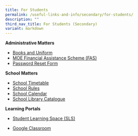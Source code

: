 ```yaml
---
title: For Students
permalink: /useful-links-and-info/secondary/for-students/
description: ""
third_nav_title: For Students (Secondary)
variant: markdown
---
```

**Administrative Matters**

*   [Books and Uniform](/useful-links-and-info/secondary/for-students/books-and-uniform/)
*   [MOE Financial Assistance Scheme (FAS)](https://www.moe.gov.sg/financial-matters/financial-assistance)
*   [Password Reset Form](http://go.gov.sg/mshspwdreset)

  

**School Matters**

*   [School Timetable](/useful-links-and-info/secondary/for-students/school-timetable/)
*   [School Rules](/files/Useful%20Links%20and%20Info/Secondary/2020_MSHS_Marist%20Companion_Code%20of%20Conduct_Rules.pdf)
*   [School Calendar](https://calendar.google.com/calendar/embed?src=c_i7c7e2cj7583s1j1v8ompfgpqc%40group.calendar.google.com&ctz=Asia%2FSingapore)
*   [School Library Catalogue](https://schoolibrary.moe.edu.sg/marisstellahigh/)

  

**Learning Portals**

*   [Student Learning Space (SLS)](https://vle.learning.moe.edu.sg/)  
    
*   [Google Classroom](http://classroom.google.com/)
